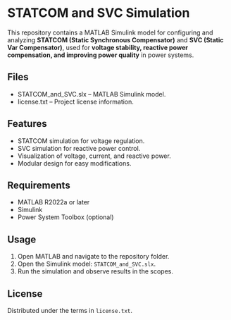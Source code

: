 # STATCOM and SVC Simulation

This repository contains a MATLAB Simulink model for configuring and analyzing **STATCOM (Static Synchronous Compensator)** and **SVC (Static Var Compensator)**, used for **voltage stability, reactive power compensation, and improving power quality** in power systems.

## Files
- STATCOM_and_SVC.slx – MATLAB Simulink model.
- license.txt – Project license information.

## Features
- STATCOM simulation for voltage regulation.
- SVC simulation for reactive power control.
- Visualization of voltage, current, and reactive power.
- Modular design for easy modifications.

## Requirements
- MATLAB R2022a or later
- Simulink
- Power System Toolbox (optional)

## Usage
1. Open MATLAB and navigate to the repository folder.
2. Open the Simulink model: `STATCOM_and_SVC.slx`.
3. Run the simulation and observe results in the scopes.

## License
Distributed under the terms in `license.txt`.

